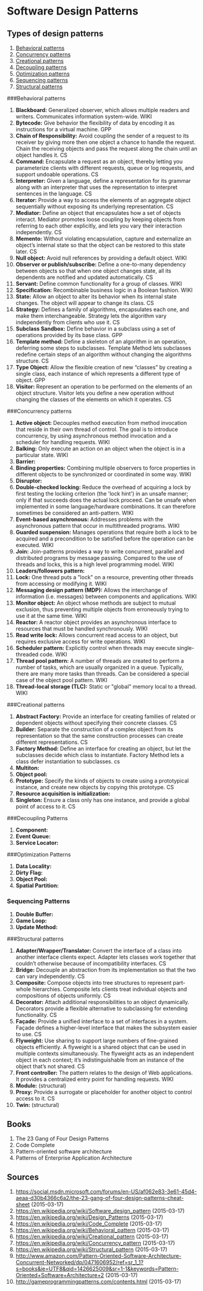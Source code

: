 # Software Design Patterns

## Types of design patterns
1. [Behavioral patterns](#behavioral-patterns)
2. [Concurrency patterns](#concurrency-patterns)
3. [Creational patterns](#creational-patterns)
4. [Decoupling patterns](#decoupling-patterns)
5. [Optimization patterns](#optimization-patterns)
6. [Sequencing patterns](#sequencing-patterns)
7. [Structural patterns](#structural-patterns)

###Behavioral patterns
1. **Blackboard:**
Generalized observer, which allows multiple readers and writers. Communicates information system-wide.
WIKI
2. **Bytecode:**
Give behavior the flexibility of data by encoding it as instructions for a virtual machine.
GPP
3. **Chain of Responsibility:**
Avoid coupling the sender of a request to its receiver by giving more then one object a chance to handle the request. Chain the receiving objects and pass the request along the chain until an object handles it.
CS
4. **Command:**
Encapsulate a request as an object, thereby letting you parameterize clients with different requests, queue or log requests, and support undoable operations.
CS
6. **Interpreter:**
Given a language, define a representation for its grammar along with an interpreter that uses the representation to interpret sentences in the language.
CS
7. **Iterator:**
Provide a way to access the elements of an aggregate object sequentially without exposing its underlying representation.
CS
8. **Mediator:**
Define an object that encapsulates how a set of objects interact. Mediator promotes loose coupling by keeping objects from referring to each other explicitly, and lets you vary their interaction independently.
CS
9. **Memento:**
Without violating encapsulation, capture and externalize an object’s internal state so that the object can be restored to this state later.
CS
10. **Null object:**
Avoid null references by providing a default object.
WIKI
11. **Observer or publish/subscribe:**
Define a one-to-many dependency between objects so that when one object changes state, all its dependents are notified and updated automatically.
CS
12. **Servant:**
Define common functionality for a group of classes.
WIKI
13. **Specification:**
Recombinable business logic in a Boolean fashion.
WIKI
15. **State:**
Allow an object to alter its behavior when its internal state changes. The object will appear to change its class. CS
15. **Strategy:**
Defines a family of algorithms, encapsulates each one, and make them interchangeable. Strategy lets the algorithm vary independently from clients who use it.
CS
16. **Subclass Sandbox:**
Define behavior in a subclass using a set of operations provided by its base class.
GPP
17. **Template method:**
Define a skeleton of an algorithm in an operation, deferring some steps to subclasses. Template Method lets subclasses redefine certain steps of an algorithm without changing the algorithms structure.
CS
18. **Type Object:**
Allow the flexible creation of new “classes” by creating a single class, each instance of which represents a different type of object.
GPP
19. **Visitor:**
Represent an operation to be performed on the elements of an object structure. Visitor lets you define a new operation without changing the classes of the elements on which it operates.
CS

###Concurrency patterns
1. **Active object:**
Decouples method execution from method invocation that reside in their own thread of control. The goal is to introduce concurrency, by using asynchronous method invocation and a scheduler for handling requests.
WIKI
2. **Balking:**
Only execute an action on an object when the object is in a particular state.
WIKI
3. **Barrier:**
3. **Binding properties:**
Combining multiple observers to force properties in different objects to be synchronized or coordinated in some way.
WIKI
4. **Disruptor:**
5. **Double-checked locking:**
Reduce the overhead of acquiring a lock by first testing the locking criterion (the 'lock hint') in an unsafe manner; only if that succeeds does the actual lock proceed.
Can be unsafe when implemented in some language/hardware combinations. It can therefore sometimes be considered an anti-pattern.
WIKI
5. **Event-based asynchronous:**
Addresses problems with the asynchronous pattern that occur in multithreaded programs.
WIKI
6. **Guarded suspension:**
Manages operations that require both a lock to be acquired and a precondition to be satisfied before the operation can be executed.
WIKI
6. **Join:**
Join-patterns provides a way to write concurrent, parallel and distributed programs by message passing. Compared to the use of threads and locks, this is a high level programming model.
WIKI
7. **Leaders/followers pattern:**
6. **Lock:**
One thread puts a "lock" on a resource, preventing other threads from accessing or modifying it.
WIKI
7. **Messaging design pattern (MDP):**
Allows the interchange of information (i.e. messages) between components and applications.
WIKI
8. **Monitor object:**
An object whose methods are subject to mutual exclusion, thus preventing multiple objects from erroneously trying to use it at the same time.
WIKI
9. **Reactor:** 
A reactor object provides an asynchronous interface to resources that must be handled synchronously.
WIKI
10. **Read write lock:**
Allows concurrent read access to an object, but requires exclusive access for write operations.
WIKI
11. **Scheduler pattern:**
Explicitly control when threads may execute single-threaded code.
WIKI
12. **Thread pool pattern:**
A number of threads are created to perform a number of tasks, which are usually organized in a queue.
Typically, there are many more tasks than threads. Can be considered a special case of the object pool pattern.
WIKI
13. **Thread-local storage (TLC):**
Static or "global" memory local to a thread.
WIKI

###Creational patterns
1. **Abstract Factory:**
Provide an interface for creating families of related or dependent objects without specifying their concrete classes.
CS
2. **Builder:**
Separate the construction of a complex object from its representation so that the same construction processes can create different representations.
CS
3. **Factory Method:**
Define an interface for creating an object, but let the subclasses decide which class to instantiate. Factory Method lets a class defer instantiation to subclasses.
cs
4. **Multiton:**
5. **Object pool:**
6. **Prototype:**
Specify the kinds of objects to create using a prototypical instance, and create new objects by copying this prototype.
CS
7. **Resource acquisition is initialization:**
8. **Singleton:**
Ensure a class only has one instance, and provide a global point of access to it.
CS

###Decoupling Patterns
1. **Component:**
2. **Event Queue:**
3. **Service Locator:**

###Optimization Patterns
1. **Data Locality:**
2. **Dirty Flag:**
3. **Object Pool:**
4. **Spatial Partition:**

### Sequencing Patterns
1. **Double Buffer:**
2. **Game Loop:**
3. **Update Method:**

###Structural patterns
1. **Adapter/Wrapper/Translator:**
Convert the interface of a class into another interface clients expect. Adapter lets classes work together that couldn’t otherwise because of incompatibility interfaces.
CS
2. **Bridge:**
Decouple an abstraction from its implementation so that the two can vary independently.
CS
3. **Composite:**
Compose objects into tree structures to represent part-whole hierarchies. Composite lets clients treat individual objects and compositions of objects uniformly.
CS
4. **Decorator:**
Attach additional responsibilities to an object dynamically. Decorators provide a flexible alternative to subclassing for extending functionality.
CS
5. **Façade:**
Provide a unified interface to a set of interfaces in a system. Façade defines a higher-level interface that makes the subsystem easier to use.
CS
6. **Flyweight:**
Use sharing to support large numbers of fine-grained objects efficiently. A flyweight is a shared object that can be used in multiple contexts simultaneously.
The flyweight acts as an independent object in each context; it’s indistinguishable from an instance of the object that’s not shared.
CS
7. **Front controller:**
The pattern relates to the design of Web applications. It provides a centralized entry point for handling requests.
WIKI
8. **Module:** (structural)
9. **Proxy:**
Provide a surrogate or placeholder for another object to control access to it.
CS
10. **Twin:** (structural)

## Books
1. The 23 Gang of Four Design Patterns
2. Code Complete
3. Pattern-oriented software architecture 
4. Patterns of Enterprise Application Architecture

## Sources
1. https://social.msdn.microsoft.com/forums/en-US/af062e83-3e61-45d4-aeaa-d30b4366c6a2/the-23-gang-of-four-design-patterns-cheat-sheet  (2015-03-17)
2. https://en.wikipedia.org/wiki/Software_design_pattern (2015-03-17)
3. https://en.wikipedia.org/wiki/Design_Patterns (2015-03-17)
4. https://en.wikipedia.org/wiki/Code_Complete (2015-03-17)
5. https://en.wikipedia.org/wiki/Behavioral_pattern (2015-03-17)
6. https://en.wikipedia.org/wiki/Creational_pattern (2015-03-17)
7. https://en.wikipedia.org/wiki/Concurrency_pattern (2015-03-17)
8. https://en.wikipedia.org/wiki/Structural_pattern (2015-03-17)
9. http://www.amazon.com/Pattern-Oriented-Software-Architecture-Concurrent-Networked/dp/0471606952/ref=sr_1_1?s=books&ie=UTF8&qid=1426625009&sr=1-1&keywords=Pattern-Oriented+Software+Architecture+2 (2015-03-17)
10. http://gameprogrammingpatterns.com/contents.html (2015-03-17)

